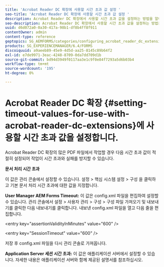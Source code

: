 ```yaml
---
title: 'Acrobat Reader DC 확장에 사용할 시간 초과 값 설정 '
seo-title: 'Acrobat Reader DC 확장에 사용할 시간 초과 값 설정 '
description: Acrobat Reader DC 확장에서 사용할 시간 초과 값을 설정하는 방법을 알아봅니다.
seo-description: Acrobat Reader DC 확장에서 사용할 시간 초과 값을 설정하는 방법을 알아봅니다.
uuid: d6d072a0-0a30-417a-98b1-df8b4ff8f911
contentOwner: admin
content-type: reference
geptopics: SG_AEMFORMS/categories/configuring_acrobat_reader_dc_extensions
products: SG_EXPERIENCEMANAGER/6.4/FORMS
discoiquuid: a9aeeb89-45e9-4d5d-aa25-8145c89b64f2
exl-id: e7de9971-3eac-4248-8709-0da7dd709d1b
source-git-commit: bd94d3949f0117aa3e1c9f0e84f7293a5d6b03b4
workflow-type: tm+mt
source-wordcount: '195'
ht-degree: 0%

---
```


# Acrobat Reader DC 확장 {#setting-timeout-values-for-use-with-acrobat-reader-dc-extensions}에 사용할 시간 초과 값을 설정합니다.

Acrobat Reader DC 확장의 많은 PDF 파일에서 작업할 경우 다음 시간 초과 값이 적절히 설정되어 작업이 시간 초과와 실패를 방지할 수 있습니다.

**문서 처리 시간 초과**

이 값은 관리 콘솔에서 설정할 수 있습니다. 설정 > 핵심 시스템 설정 > 구성 을 클릭하고 기본 문서 처리 시간 초과에 대한 값을 지정합니다.

**User Manager AEM Forms Timeout:**  이 값은 config.xml 파일을 편집하여 설정할 수 있습니다. 관리 콘솔에서 설정 > 사용자 관리 > 구성 > 구성 파일 가져오기 및 내보내기를 클릭한 다음 내보내기를 클릭합니다. 내보낸 config.xml 파일을 열고 다음 줄을 편집합니다.

&lt;entry key=&quot;assertionValidityInMinutes&quot; value=&quot;600&quot; />

&lt;entry key=&quot;SessionTimeout&quot; value=&quot;600&quot; />

저장 후 config.xml 파일을 다시 관리 콘솔로 가져옵니다.

**Application Server 세션 시간 초과:**  이 값은 애플리케이션 서버에서 설정할 수 있습니다. 자세한 내용은 애플리케이션 서버와 함께 제공된 설명서를 참조하십시오.
